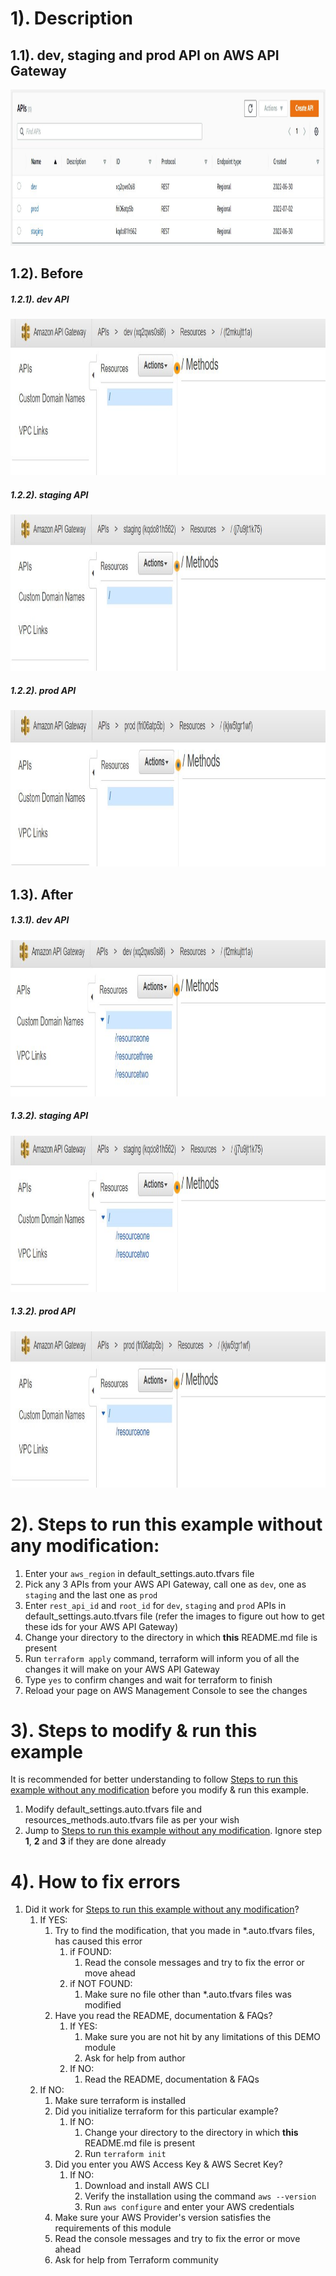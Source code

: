 # 1). Description

## 1.1). dev, staging and prod API on AWS API Gateway
<img src="./images/AWS API Gateway.JPG" width="850" height="250" >

## 1.2). Before

##### 1.2.1). dev API
<img src="./images/dev API Before.JPG" width="850" height="250" >

##### 1.2.2). staging API
<img src="./images/staging API Before.JPG" width="850" height="250" >

##### 1.2.2). prod API
<img src="./images/prod API Before.JPG" width="850" height="250" >

## 1.3). After

##### 1.3.1). dev API
<img src="./images/dev API After.JPG" width="850" height="250" >

##### 1.3.2). staging API
<img src="./images/staging API After.JPG" width="850" height="250" >

##### 1.3.2). prod API
<img src="./images/prod API After.JPG" width="850" height="250" >

# 2). Steps to run this example without any modification:

1. Enter your `aws_region` in default_settings.auto.tfvars file
2. Pick any 3 APIs from your AWS API Gateway, call one as `dev`, one as `staging` and the last one as `prod`
3. Enter `rest_api_id` and `root_id` for `dev`, `staging` and `prod` APIs in default_settings.auto.tfvars file (refer the images to figure out how to get these ids for your AWS API Gateway)
4. Change your directory to the directory in which **this** README.md file is present
5. Run `terraform apply` command, terraform will inform you of all the changes it will make on your AWS API Gateway
6. Type `yes` to confirm changes and wait for terraform to finish
7. Reload your page on AWS Management Console to see the changes

# 3). Steps to modify & run this example

It is recommended for better understanding to follow [Steps to run this example without any modification](#steps-to-run-this-example-without-any-modification) before you modify & run this example.

1. Modify default_settings.auto.tfvars file and resources_methods.auto.tfvars file as per your wish
2. Jump to [Steps to run this example without any modification](#steps-to-run-this-example-without-any-modification). Ignore step **1**, **2** and **3** if they are done already


# 4). How to fix errors

1. Did it work for [Steps to run this example without any modification](#steps-to-run-this-example-without-any-modification)?
    1. If YES:
        1. Try to find the modification, that you made in *.auto.tfvars files, has caused this error
            1. if FOUND:
                1. Read the console messages and try to fix the error or move ahead
            2. if NOT FOUND:
                1. Make sure no file other than *.auto.tfvars files was modified
        2. Have you read the README, documentation & FAQs?
            1. If YES:
                1. Make sure you are not hit by any limitations of this DEMO module
                2. Ask for help from author
            2. If NO:
                1. Read the README, documentation & FAQs
    2. If NO:
        1. Make sure terraform is installed
        2. Did you initialize terraform for this particular example?
            1. If NO:
                1. Change your directory to the directory in which **this** README.md file is present
                2. Run `terraform init`
        3. Did you enter you AWS Access Key & AWS Secret Key?
            1. If NO:
                1. Download and install AWS CLI
                2. Verify the installation using the command `aws --version`
                3. Run `aws configure` and enter your AWS credentials
        4. Make sure your AWS Provider's version satisfies the requirements of this module
        5. Read the console messages and try to fix the error or move ahead
        6. Ask for help from Terraform community

